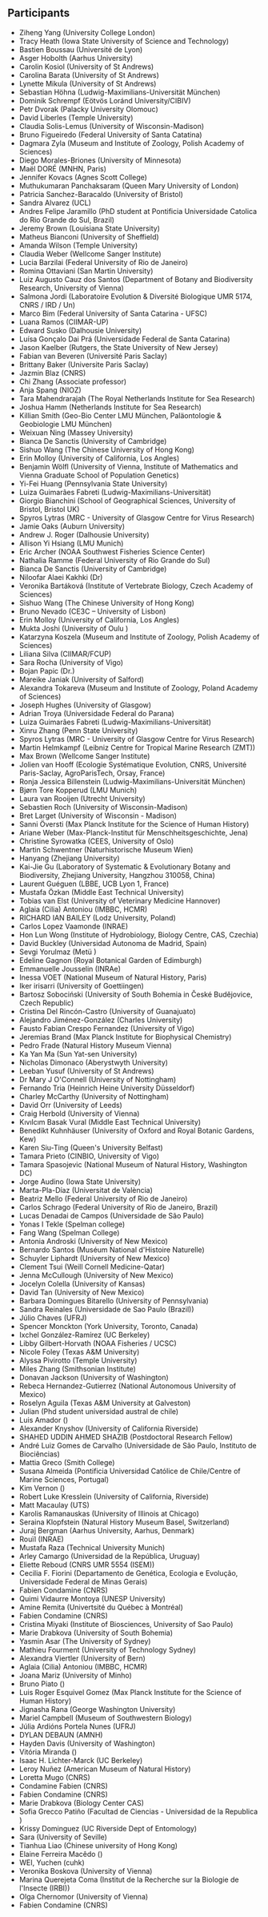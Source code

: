 ## Participants

* Ziheng Yang (University College London)
* Tracy Heath (Iowa State University of Science and Technology)
* Bastien Boussau  (Université de Lyon)
* Asger Hobolth (Aarhus University)
* Carolin Kosiol (University of St Andrews)
* Carolina Barata (University of St Andrews)
* Lynette Mikula (University of St Andrews)
* Sebastian Höhna (Ludwig-Maximilians-Universität München)
* Dominik Schrempf (Eötvös Loránd University/CIBIV)
* Petr Dvorak (Palacky University Olomouc)
* David Liberles (Temple University)
* Claudia Solis-Lemus (University of Wisconsin-Madison)
* Bruno Figueiredo (Federal University of Santa Catatina)
* Dagmara Zyla (Museum and Institute of Zoology, Polish Academy of Sciences)
* Diego Morales-Briones (University of Minnesota)
* Maël DORÉ (MNHN, Paris)
* Jennifer Kovacs (Agnes Scott College)
* Muthukumaran Panchaksaram (Queen Mary University of London)
* Patricia Sanchez-Baracaldo  (University of Bristol)
* Sandra Alvarez (UCL)
* Andres Felipe Jaramillo (PhD student at Pontificia Universidade Catolica do Rio Grande do Sul, Brazil)
* Jeremy Brown (Louisiana State University)
* Matheus Bianconi (University of Sheffield)
* Amanda Wilson (Temple University)
* Claudia Weber (Wellcome Sanger Institute)
* Lucia Barzilai (Federal University of Rio de Janeiro)
* Romina Ottaviani (San Martin University)
* Luiz Augusto Cauz dos Santos (Department of Botany and Biodiversity Research, University of Vienna)
* Salmona Jordi (Laboratoire Evolution & Diversité Biologique UMR 5174, CNRS / IRD / Un)
* Marco Bim (Federal University of Santa Catarina - UFSC)
* Luana Ramos (CIIMAR-UP)
* Edward Susko (Dalhousie University)
* Luísa Gonçalo Dai Prá (Universidade Federal de Santa Catarina)
* Jason Kaelber (Rutgers, the State University of New Jersey)
* Fabian van Beveren (Université Paris Saclay)
* Brittany Baker (Universite Paris Saclay)
* Jazmin Blaz (CNRS)
* Chi Zhang (Associate professor)
* Anja Spang (NIOZ)
* Tara Mahendrarajah (The Royal Netherlands Institute for Sea Research)
* Joshua Hamm (Netherlands Institute for Sea Research)
* Killian Smith (Geo-Bio Center LMU München, Paläontologie & Geobiologie LMU München)
* Weixuan Ning (Massey University)
* Bianca De Sanctis (University of Cambridge)
* Sishuo Wang (The Chinese University of Hong Kong)
* Erin Molloy (University of California, Los Angles)
* Benjamin Wölfl (University of Vienna, Institute of Mathematics and Vienna Graduate School of Population Genetics)
* Yi-Fei Huang (Pennsylvania State University)
* Luiza Guimarães Fabreti (Ludwig-Maximilians-Universität)
* Giorgio Bianchini (School of Geographical Sciences, University of Bristol, Bristol UK)
* Spyros Lytras (MRC - University of Glasgow Centre for Virus Research)
* Jamie Oaks (Auburn University)
* Andrew J. Roger (Dalhousie University)
* Allison Yi Hsiang (LMU Munich)
* Eric Archer (NOAA Southwest Fisheries Science Center)
* Nathalia Ramme (Federal University of Rio Grande do Sul)
* Bianca De Sanctis (University of Cambridge)
* Niloofar Alaei Kakhki (Dr)
* Veronika Bartáková (Institute of Vertebrate Biology, Czech Academy of Sciences)
* Sishuo Wang (The Chinese University of Hong Kong)
* Bruno Nevado (CE3C – University of Lisbon)
* Erin Molloy (University of California, Los Angles)
* Mukta Joshi (University of Oulu )
* Katarzyna Koszela (Museum and Institute of Zoology, Polish Academy of Sciences)
* Liliana Silva (CIIMAR/FCUP)
* Sara Rocha (University of Vigo)
* Bojan Papic (Dr.)
* Mareike Janiak (University of Salford)
* Alexandra Tokareva (Museum and Institute of Zoology, Poland Academy of Sciences)
* Joseph Hughes (University of Glasgow)
* Adrian Troya (Universidade Federal do Parana)
* Luiza Guimarães Fabreti (Ludwig-Maximilians-Universität)
* Xinru Zhang (Penn State University)
* Spyros Lytras (MRC - University of Glasgow Centre for Virus Research)
* Martin Helmkampf (Leibniz Centre for Tropical Marine Research (ZMT))
* Max Brown (Wellcome Sanger Institute)
* Jolien van Hooff (Ecologie Systématique Evolution, CNRS, Université Paris-Saclay, AgroParisTech, Orsay, France)
* Ronja Jessica Billenstein (Ludwig-Maximilians-Universität München)
* Bjørn Tore Kopperud (LMU Munich)
* Laura van Rooijen (Utrecht University)
* Sebastien Roch (University of Wisconsin-Madison)
* Bret Larget (University of Wisconsin - Madison)
* Sanni Översti (Max Planck Institute for the Science of Human History)
* Ariane Weber (Max-Planck-Institut für Menschheitsgeschichte, Jena)
* Christine Syrowatka (CEES, University of Oslo)
* Martin Schwentner (Naturhistorische Museum Wien)
* Hanyang (Zhejiang University)
*  Kai-Jie Gu (Laboratory of Systematic & Evolutionary Botany and Biodiversity, Zhejiang University, Hangzhou 310058, China)
* Laurent Guéguen (LBBE, UCB Lyon 1, France)
* Mustafa Özkan (Middle East Technical University)
* Tobias van Elst (University of Veterinary Medicine Hannover)
* Aglaia (Cilia) Antoniou (IMBBC, HCMR)
* RICHARD IAN BAILEY (Lodz University, Poland)
* Carlos Lopez Vaamonde (INRAE)
* Hon Lun Wong (Institute of Hydrobiology, Biology Centre, CAS, Czechia)
* David Buckley (Universidad Autonoma de Madrid, Spain)
* Sevgi Yorulmaz (Metü )
* Edeline Gagnon (Royal Botanical Garden of Edimburgh)
* Emmanuelle Jousselin (INRAe)
* Inessa VOET (National Museum of Natural History, Paris)
* Iker irisarri (University of Goettiingen)
* Bartosz Sobociński (University of South Bohemia in České Budějovice, Czech Republic)
* Cristina Del Rincón-Castro (University of Guanajuato)
* Alejandro Jiménez-González (Charles University)
* Fausto Fabian Crespo Fernandez (University of Vigo)
* Jeremias Brand (Max Planck Institute for Biophysical Chemistry)
* Pedro Frade (Natural History Museum Vienna)
* Ka Yan Ma (Sun Yat-sen University)
* Nicholas Dimonaco (Aberystwyth University)
* Leeban Yusuf (University of St Andrews)
* Dr Mary J O'Connell (University of Nottingham)
* Fernando Tria (Heinrich Heine University Düsseldorf)
* Charley McCarthy (University of Nottingham)
* David Orr (University of Leeds)
* Craig Herbold (University of Vienna)
* Kıvılcım Basak Vural (Middle East Technical University)
* Benedikt Kuhnhäuser (University of Oxford and Royal Botanic Gardens, Kew)
* Karen Siu-Ting (Queen's University Belfast)
* Tamara Prieto (CINBIO, University of Vigo)
* Tamara Spasojevic (National Museum of Natural History, Washington DC)
* Jorge Audino (Iowa State University)
* Marta-Pla-Díaz (Universitat de València)
* Beatriz Mello (Federal University of Rio de Janeiro)
* Carlos Schrago (Federal University of Rio de Janeiro, Brazil)
* Lucas Denadai de Campos (Universidade de São Paulo)
* Yonas I Tekle (Spelman college)
* Fang Wang (Spelman College)
* Antonia Androski (University of New Mexico)
* Bernardo Santos (Muséum National d'Histoire Naturelle)
* Schuyler Liphardt (University of New Mexico)
* Clement Tsui (Weill Cornell Medicine-Qatar)
* Jenna McCullough (University of New Mexico)
* Jocelyn Colella (University of Kansas)
* David Tan (University of New Mexico)
* Barbara Domingues Bitarello (University of Pennsylvania)
* Sandra Reinales (Universidade de Sao Paulo (Brazil))
* Júlio Chaves (UFRJ)
* Spencer Monckton (York University, Toronto, Canada)
* Ixchel González-Ramírez (UC Berkeley)
* Libby Gilbert-Horvath (NOAA Fisheries / UCSC)
* Nicole Foley (Texas A&M University)
* Alyssa Pivirotto (Temple University)
* Miles Zhang (Smithsonian Institute)
* Donavan Jackson (University of Washington)
* Rebeca Hernandez-Gutierrez (National Autonomous University of Mexico)
* Roselyn Aguila (Texas A&M University at Galveston)
* Julian (Phd student universidad austral de chile)
* Luis Amador ()
* Alexander Knyshov (University of California Riverside)
* SHAHED UDDIN AHMED SHAZIB (Postdoctoral Research Fellow)
* André Luiz Gomes de Carvalho (Universidade de São Paulo, Instituto de Biociências)
* Mattia Greco (Smith College)
* Susana Almeida (Pontificia Universidad Católice de Chile/Centre of Marine Sciences, Portugal)
* Kim Vernon ()
* Robert Luke Kresslein (University of California, Riverside)
* Matt Macaulay (UTS)
* Karolis Ramanauskas (University of Illinois at Chicago)
* Seraina Klopfstein (Natural History Museum Basel, Switzerland)
* Juraj Bergman (Aarhus University, Aarhus, Denmark)
* Rouïl (INRAE)
* Mustafa Raza (Technical University Munich)
* Arley Camargo (Universidad de la República, Uruguay)
* Eliette Reboud (CNRS UMR 5554 (ISEM))
* Cecilia F. Fiorini (Departamento de Genética, Ecologia e Evolução, Universidade Federal de Minas Gerais)
* Fabien Condamine (CNRS)
* Quimi Vidaurre Montoya (UNESP University)
* Amine Remita (Univertsité du Québec à Montréal)
* Fabien Condamine (CNRS)
* Cristina Miyaki (Institute of Biosciences, University of Sao Paulo)
* Marie Drabkova (University of South Bohemia)
* Yasmin Asar (The University of Sydney)
* Mathieu Fourment (University of Technology Sydney)
* Alexandra Viertler (University of Bern)
* Aglaia (Cilia) Antoniou (IMBBC, HCMR)
* Joana Mariz (University of Minho)
* Bruno Piato ()
* Luis Roger Esquivel Gomez (Max Planck Institute for the Science of Human History)
* Jignasha Rana (George Washington University)
* Mariel Campbell (Museum of Southwestern Biology)
* Júlia Ardións Portela Nunes (UFRJ)
* DYLAN DEBAUN (AMNH)
* Hayden Davis (University of Washington)
* Vitória Miranda ()
* Isaac H. Lichter-Marck (UC Berkeley)
* Leroy Nuñez (American Museum of Natural History)
* Loretta Mugo (CNRS)
* Condamine Fabien (CNRS)
* Fabien Condamine (CNRS)
* Marie Drabkova (Biology Center CAS)
* Sofia Grecco Patiño (Facultad de Ciencias - Universidad de la Republica )
* Krissy Dominguez (UC Riverside Dept of Entomology)
* Sara (University of Seville)
* Tianhua Liao (Chinese university of Hong Kong)
* Elaine Ferreira Macêdo ()
* WEI, Yuchen (cuhk)
* Veronika Boskova (University of Vienna)
* Marina Querejeta Coma (Institut de la Recherche sur la Biologie de l'Insecte (IRBI))
* Olga Chernomor (University of Vienna)
* Fabien Condamine (CNRS)